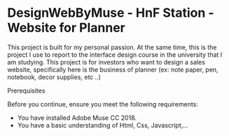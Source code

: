 # DesignWebByMuse - HnF Station - Website for Planner

This project is built for my personal passion. 
At the same time, this is the project I use to report to the interface design course in the university that I am studying.
This project is for investors who want to design a sales website, specifically here is the business of planner (ex: note paper, pen, notebook, decor supplies, etc ..)

Prerequisites

Before you continue, ensure you meet the following requirements:

* You have installed Adobe Muse CC 2018.
* You have a basic understanding of Html, Css, Javascript,...

